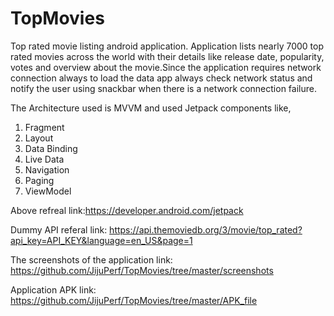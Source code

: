 # TopMovies
Top rated movie listing android application. Application lists nearly 7000 top rated movies across the world with their details like release date, popularity, votes and overview about the movie.Since the application requires network connection always to load the data app always check network status and notify the user using snackbar when there is a network connection failure.

The Architecture used is MVVM and used Jetpack components like,
 1. Fragment
 2. Layout
 3. Data Binding
 4. Live Data
 5. Navigation
 6. Paging
 7. ViewModel
 
Above refreal link:https://developer.android.com/jetpack

Dummy API referal link: https://api.themoviedb.org/3/movie/top_rated?api_key=API_KEY&language=en_US&page=1

The screenshots of the application link: https://github.com/JijuPerf/TopMovies/tree/master/screenshots

Application APK link: https://github.com/JijuPerf/TopMovies/tree/master/APK_file
